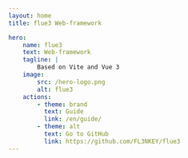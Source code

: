 ```yaml
---
layout: home
title: flue3 Web-framework

hero:
    name: flue3
    text: Web-framework
    tagline: |
        Based on Vite and Vue 3
    image:
        src: /hero-logo.png
        alt: flue3
    actions:
        - theme: brand
          text: Guide
          link: /en/guide/
        - theme: alt
          text: Go to GitHub
          link: https://github.com/FL3NKEY/flue3
---
```

